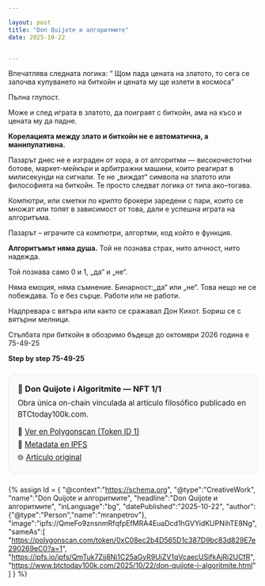 ```yaml
---

layout: post
title: "Don Quijote и алгоритмите"
date: 2025-10-22


---
```



Впечатлява следната логика: “ Щом пада цената на златото, то сега се започва купуването на биткойн и цената му ще излети в космоса”

Пълна глупост.

Може и след играта в златото, да поиграят с биткойн, ама на късо и цената му да падне.

**Корелацията между злато и биткойн не е автоматична, а манипулативна.**

Пазарът днес не е изграден от хора, а от алгоритми — високочестотни ботове, маркет-мейкъри и арбитражни машини, които реагират в милисекунди на сигнали. Те не „виждат“ символа на златото или философията на биткойн. Те просто следват логика от типа ако–тогава.

Компютри, или сметки по крипто брокери заредени с пари, които се множат или топят в зависимост от това, дали е успешна играта на алгоритъма.

Пазарът – играчите са компютри, aлгортми, код който е функция. 

**Алгоритъмът няма душа.**
Той не познава страх, нито алчност, нито надежда.

Той познава само 0 и 1, „да“ и „не“.

Няма емоция, няма съмнение. Бинарност:„да“ или „не“. 
Това нещо не се побеждава. 
То е без сърце. 
Работи или не работи. 


Надпревара с вятъра или както се сражавал Дон Кихот. Бориш се с вятърни мелници.

Стълбата при биткойн в обозримо бъдеще до октомври 2026 година е 75-49-25 

**Step by step 75-49-25**


<!-- Card de enlaces del NFT (opcional, si ya la tienes puedes omitir esta caja) -->
<div style="border:1px solid #e5e7eb;border-radius:14px;padding:18px;margin:24px 0;background:#fafafa;max-width:680px;">
  <h3 style="margin:0 0 8px;">🎴 Don Quijote i Algoritmite — NFT 1/1</h3>
  <p style="margin:0 0 10px;font-size:0.95rem;line-height:1.5;">
    Obra única on-chain vinculada al artículo filosófico publicado en BTCtoday100k.com.
  </p>
  <p style="margin:0;line-height:1.7;font-size:0.95rem;">
    🔗 <a href="https://polygonscan.com/token/0xC08ec2b4D565D1c387D9bc83d829E7e290269eC0?a=1" target="_blank" rel="noopener">Ver en Polygonscan (Token ID 1)</a><br>
    📄 <a href="https://ipfs.io/ipfs/QmTuk7Zij8Ni1C25aGyR9UiZV1qVcaecUSifkAjRi2UCfR" target="_blank" rel="noopener">Metadata en IPFS</a><br>
    🌐 <a href="https://www.btctoday100k.com/2025/10/22/don-quijote-i-algoritmite.html" target="_blank" rel="noopener">Artículo original</a>
  </p>
</div>

{% assign ld = {
  "@context":"https://schema.org",
  "@type":"CreativeWork",
  "name":"Don Quijote и алгоритмите",
  "headline":"Don Quijote и алгоритмите",
  "inLanguage":"bg",
  "datePublished":"2025-10-22",
  "author":{"@type":"Person","name":"mranpetrov"},
  "image":"ipfs://QmeFo9znsnmRfqfpEfMRA4EuaDcd1hGVYidKUPNihTE8Ng",
  "sameAs":[
    "https://polygonscan.com/token/0xC08ec2b4D565D1c387D9bc83d829E7e290269eC0?a=1",
    "https://ipfs.io/ipfs/QmTuk7Zij8Ni1C25aGyR9UiZV1qVcaecUSifkAjRi2UCfR",
    "https://www.btctoday100k.com/2025/10/22/don-quijote-i-algoritmite.html"
  ]
} %}

<script type="application/ld+json">
{{ ld | jsonify }}
</script>





